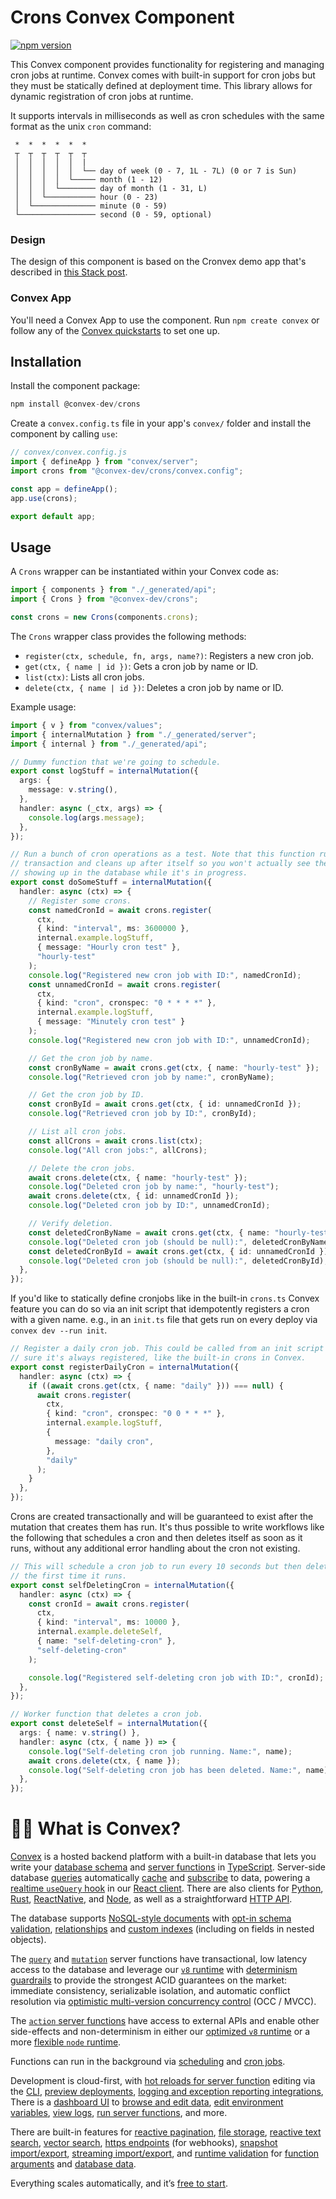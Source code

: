 # Crons Convex Component

[![npm version](https://badge.fury.io/js/@convex-dev%2Fcrons.svg)](https://badge.fury.io/js/@convex-dev%2Fcrons)

This Convex component provides functionality for registering and managing cron
jobs at runtime. Convex comes with built-in support for cron jobs but they must
be statically defined at deployment time. This library allows for dynamic
registration of cron jobs at runtime.

It supports intervals in milliseconds as well as cron schedules with the same
format as the unix `cron` command:

```
 *  *  *  *  *  *
 ┬  ┬  ┬  ┬  ┬  ┬
 │  │  │  │  │  |
 │  │  │  │  │  └── day of week (0 - 7, 1L - 7L) (0 or 7 is Sun)
 │  │  │  │  └───── month (1 - 12)
 │  │  │  └──────── day of month (1 - 31, L)
 │  │  └─────────── hour (0 - 23)
 │  └────────────── minute (0 - 59)
 └───────────────── second (0 - 59, optional)
```

### Design

The design of this component is based on the Cronvex demo app that's described in
[this Stack post](https://stack.convex.dev/cron-jobs).

### Convex App

You'll need a Convex App to use the component. Run `npm create convex` or
follow any of the [Convex quickstarts](https://docs.convex.dev/home) to set one up.

## Installation

Install the component package:

```ts
npm install @convex-dev/crons
```

Create a `convex.config.ts` file in your app's `convex/` folder and install the component by calling `use`:

```ts
// convex/convex.config.js
import { defineApp } from "convex/server";
import crons from "@convex-dev/crons/convex.config";

const app = defineApp();
app.use(crons);

export default app;
```

## Usage

A `Crons` wrapper can be instantiated within your Convex code as:

```ts
import { components } from "./_generated/api";
import { Crons } from "@convex-dev/crons";

const crons = new Crons(components.crons);
```

The `Crons` wrapper class provides the following methods:

- `register(ctx, schedule, fn, args, name?)`: Registers a new cron job.
- `get(ctx, { name | id })`: Gets a cron job by name or ID.
- `list(ctx)`: Lists all cron jobs.
- `delete(ctx, { name | id })`: Deletes a cron job by name or ID.

Example usage:

```ts
import { v } from "convex/values";
import { internalMutation } from "./_generated/server";
import { internal } from "./_generated/api";

// Dummy function that we're going to schedule.
export const logStuff = internalMutation({
  args: {
    message: v.string(),
  },
  handler: async (_ctx, args) => {
    console.log(args.message);
  },
});

// Run a bunch of cron operations as a test. Note that this function runs as a
// transaction and cleans up after itself so you won't actually see these crons
// showing up in the database while it's in progress.
export const doSomeStuff = internalMutation({
  handler: async (ctx) => {
    // Register some crons.
    const namedCronId = await crons.register(
      ctx,
      { kind: "interval", ms: 3600000 },
      internal.example.logStuff,
      { message: "Hourly cron test" },
      "hourly-test"
    );
    console.log("Registered new cron job with ID:", namedCronId);
    const unnamedCronId = await crons.register(
      ctx,
      { kind: "cron", cronspec: "0 * * * *" },
      internal.example.logStuff,
      { message: "Minutely cron test" }
    );
    console.log("Registered new cron job with ID:", unnamedCronId);

    // Get the cron job by name.
    const cronByName = await crons.get(ctx, { name: "hourly-test" });
    console.log("Retrieved cron job by name:", cronByName);

    // Get the cron job by ID.
    const cronById = await crons.get(ctx, { id: unnamedCronId });
    console.log("Retrieved cron job by ID:", cronById);

    // List all cron jobs.
    const allCrons = await crons.list(ctx);
    console.log("All cron jobs:", allCrons);

    // Delete the cron jobs.
    await crons.delete(ctx, { name: "hourly-test" });
    console.log("Deleted cron job by name:", "hourly-test");
    await crons.delete(ctx, { id: unnamedCronId });
    console.log("Deleted cron job by ID:", unnamedCronId);

    // Verify deletion.
    const deletedCronByName = await crons.get(ctx, { name: "hourly-test" });
    console.log("Deleted cron job (should be null):", deletedCronByName);
    const deletedCronById = await crons.get(ctx, { id: unnamedCronId });
    console.log("Deleted cron job (should be null):", deletedCronById);
  },
});
```

If you'd like to statically define cronjobs like in the built-in `crons.ts`
Convex feature you can do so via an init script that idempotently registers a
cron with a given name. e.g., in an `init.ts` file that gets run on every
deploy via `convex dev --run init`.

```ts
// Register a daily cron job. This could be called from an init script to make
// sure it's always registered, like the built-in crons in Convex.
export const registerDailyCron = internalMutation({
  handler: async (ctx) => {
    if ((await crons.get(ctx, { name: "daily" })) === null) {
      await crons.register(
        ctx,
        { kind: "cron", cronspec: "0 0 * * *" },
        internal.example.logStuff,
        {
          message: "daily cron",
        },
        "daily"
      );
    }
  },
});
```

Crons are created transactionally and will be guaranteed to exist after the
mutation that creates them has run. It's thus possible to write workflows like
the following that schedules a cron and then deletes itself as soon as it runs,
without any additional error handling about the cron not existing.

```ts
// This will schedule a cron job to run every 10 seconds but then delete itself
// the first time it runs.
export const selfDeletingCron = internalMutation({
  handler: async (ctx) => {
    const cronId = await crons.register(
      ctx,
      { kind: "interval", ms: 10000 },
      internal.example.deleteSelf,
      { name: "self-deleting-cron" },
      "self-deleting-cron"
    );

    console.log("Registered self-deleting cron job with ID:", cronId);
  },
});

// Worker function that deletes a cron job.
export const deleteSelf = internalMutation({
  args: { name: v.string() },
  handler: async (ctx, { name }) => {
    console.log("Self-deleting cron job running. Name:", name);
    await crons.delete(ctx, { name });
    console.log("Self-deleting cron job has been deleted. Name:", name);
  },
});
```

# 🧑‍🏫 What is Convex?

[Convex](https://convex.dev) is a hosted backend platform with a
built-in database that lets you write your
[database schema](https://docs.convex.dev/database/schemas) and
[server functions](https://docs.convex.dev/functions) in
[TypeScript](https://docs.convex.dev/typescript). Server-side database
[queries](https://docs.convex.dev/functions/query-functions) automatically
[cache](https://docs.convex.dev/functions/query-functions#caching--reactivity) and
[subscribe](https://docs.convex.dev/client/react#reactivity) to data, powering a
[realtime `useQuery` hook](https://docs.convex.dev/client/react#fetching-data) in our
[React client](https://docs.convex.dev/client/react). There are also clients for
[Python](https://docs.convex.dev/client/python),
[Rust](https://docs.convex.dev/client/rust),
[ReactNative](https://docs.convex.dev/client/react-native), and
[Node](https://docs.convex.dev/client/javascript), as well as a straightforward
[HTTP API](https://docs.convex.dev/http-api/).

The database supports
[NoSQL-style documents](https://docs.convex.dev/database/document-storage) with
[opt-in schema validation](https://docs.convex.dev/database/schemas),
[relationships](https://docs.convex.dev/database/document-ids) and
[custom indexes](https://docs.convex.dev/database/indexes/)
(including on fields in nested objects).

The
[`query`](https://docs.convex.dev/functions/query-functions) and
[`mutation`](https://docs.convex.dev/functions/mutation-functions) server functions have transactional,
low latency access to the database and leverage our
[`v8` runtime](https://docs.convex.dev/functions/runtimes) with
[determinism guardrails](https://docs.convex.dev/functions/runtimes#using-randomness-and-time-in-queries-and-mutations)
to provide the strongest ACID guarantees on the market:
immediate consistency,
serializable isolation, and
automatic conflict resolution via
[optimistic multi-version concurrency control](https://docs.convex.dev/database/advanced/occ) (OCC / MVCC).

The [`action` server functions](https://docs.convex.dev/functions/actions) have
access to external APIs and enable other side-effects and non-determinism in
either our
[optimized `v8` runtime](https://docs.convex.dev/functions/runtimes) or a more
[flexible `node` runtime](https://docs.convex.dev/functions/runtimes#nodejs-runtime).

Functions can run in the background via
[scheduling](https://docs.convex.dev/scheduling/scheduled-functions) and
[cron jobs](https://docs.convex.dev/scheduling/cron-jobs).

Development is cloud-first, with
[hot reloads for server function](https://docs.convex.dev/cli#run-the-convex-dev-server) editing via the
[CLI](https://docs.convex.dev/cli),
[preview deployments](https://docs.convex.dev/production/hosting/preview-deployments),
[logging and exception reporting integrations](https://docs.convex.dev/production/integrations/),
There is a
[dashboard UI](https://docs.convex.dev/dashboard) to
[browse and edit data](https://docs.convex.dev/dashboard/deployments/data),
[edit environment variables](https://docs.convex.dev/production/environment-variables),
[view logs](https://docs.convex.dev/dashboard/deployments/logs),
[run server functions](https://docs.convex.dev/dashboard/deployments/functions), and more.

There are built-in features for
[reactive pagination](https://docs.convex.dev/database/pagination),
[file storage](https://docs.convex.dev/file-storage),
[reactive text search](https://docs.convex.dev/text-search),
[vector search](https://docs.convex.dev/vector-search),
[https endpoints](https://docs.convex.dev/functions/http-actions) (for webhooks),
[snapshot import/export](https://docs.convex.dev/database/import-export/),
[streaming import/export](https://docs.convex.dev/production/integrations/streaming-import-export), and
[runtime validation](https://docs.convex.dev/database/schemas#validators) for
[function arguments](https://docs.convex.dev/functions/args-validation) and
[database data](https://docs.convex.dev/database/schemas#schema-validation).

Everything scales automatically, and it’s [free to start](https://www.convex.dev/plans).
